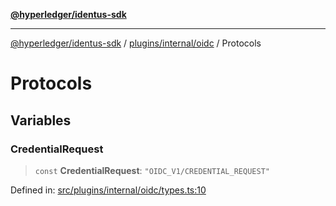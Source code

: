 [**@hyperledger/identus-sdk**](../../../../README.md)

***

[@hyperledger/identus-sdk](../../../../README.md) / [plugins/internal/oidc](../README.md) / Protocols

# Protocols

## Variables

### CredentialRequest

> `const` **CredentialRequest**: `"OIDC_V1/CREDENTIAL_REQUEST"`

Defined in: [src/plugins/internal/oidc/types.ts:10](https://github.com/hyperledger-identus/sdk-ts/blob/4243600f6763168a55268042deaef84553d9c943/src/plugins/internal/oidc/types.ts#L10)
